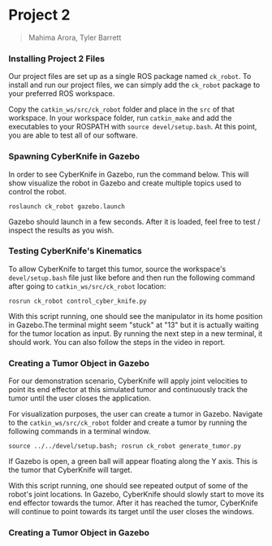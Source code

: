 # Project 2
> Mahima Arora, Tyler Barrett

### Installing Project 2 Files

Our project files are set up as a single ROS package named `ck_robot`. To install and run our project files, we can simply add the `ck_robot` package to your preferred ROS workspace. 

Copy the `catkin_ws/src/ck_robot` folder and place in the `src` of that workspace. In your workspace folder, run `catkin_make` and add the executables to your ROSPATH with `source devel/setup.bash`. At this point, you are able to test all of our software. 

### Spawning CyberKnife in Gazebo

In order to see CyberKnife in Gazebo, run the command below. This will show visualize the robot in Gazebo and create multiple topics used to control the robot. 

`roslaunch ck_robot gazebo.launch`

Gazebo should launch in a few seconds. After it is loaded, feel free to test / inspect the results as you wish. 

### Testing CyberKnife's Kinematics

To allow CyberKnife to target this tumor, source the workspace's `devel/setup.bash` file just like before and then run the following command after going to `catkin_ws/src/ck_robot` location:

`rosrun ck_robot control_cyber_knife.py`

With this script running, one should see the manipulator in its home position in Gazebo.The terminal might seem "stuck" at "13" but it is actually waiting for the tumor location as input. By running the next step in a new terminal, it should work. You can also follow the steps in the video in report.

### Creating a Tumor Object in Gazebo

For our demonstration scenario, CyberKnife will apply joint velocities to point its end effector at this simulated tumor and continuously track the tumor until the user closes the application. 

For visualization purposes, the user can create a tumor in Gazebo. Navigate to the `catkin_ws/src/ck_robot` folder and create a tumor by running the following commands in a terminal window. 

`source ../../devel/setup.bash;
rosrun ck_robot generate_tumor.py`

If Gazebo is open, a green ball will appear floating along the Y axis. This is the tumor that CyberKnife will target. 

With this script running, one should see repeated output of some of the robot's joint locations. In Gazebo, CyberKnife should slowly start to move its end effector towards the tumor. After it has reached the tumor, CyberKnife will continue to point towards its target until the user closes the windows. 

### Creating a Tumor Object in Gazebo
